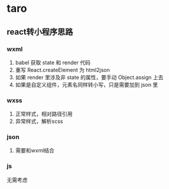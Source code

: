 # taro

## react转小程序思路

### wxml
1. babel 获取 state 和 render 代码
2. 重写 React.createElement 为 html2json
3. 如果 render 里涉及非 state 的属性，要手动 Object.assign 上去
4. 如果是自定义组件，元素名同样转小写，只是需要加到 json 里

### wxss
1. 正常样式，相对路径引用
2. 异常样式，解析scss

### json
1. 需要和wxml结合

### js
无需考虑